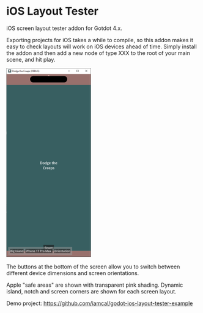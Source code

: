 # iOS Layout Tester

iOS screen layout tester addon for Gotdot 4.x.

Exporting projects for iOS takes a while to compile, so this addon makes it easy to check layouts will work on iOS devices ahead of time.
Simply install the addon and then add a new node of type XXX to the root of your main scene, and hit play.

![Demo](./.images/demo.png)

The buttons at the bottom of the screen allow you to switch between different device dimensions and screen orientations.

Apple "safe areas" are shown with transparent pink shading. Dynamic island, notch and screen corners are shown for each screen layout.

Demo project: https://github.com/iamcal/godot-ios-layout-tester-example